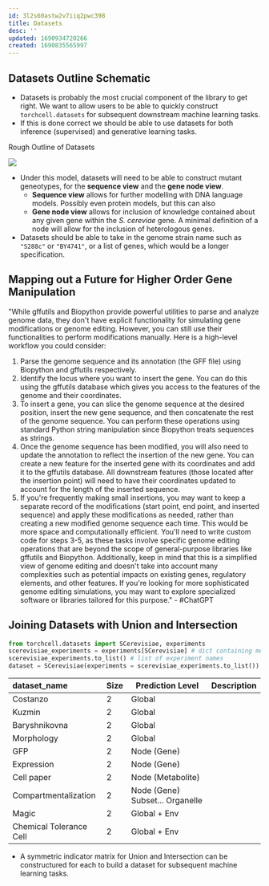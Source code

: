 ```yaml
---
id: 3l2s60astw2v7iiq2pwc398
title: Datasets
desc: ''
updated: 1690934720266
created: 1690835565997
---
```

## Datasets Outline Schematic

- Datasets is probably the most crucial component of the library to get right. We want to allow users to be able to quickly construct `torchcell.datasets` for subsequent downstream machine learning tasks.
- If this is done correct we should be able to use datasets for both inference (supervised) and generative learning tasks.

Rough Outline of Datasets

![](./assets/drawio/Pipeline.drawio.png)

- Under this model, datasets will need to be able to construct mutant geneotypes, for the **sequence view** and the **gene node view**.
  - **Sequence view** allows for further modelling with DNA language models. Possibly even protein models, but this can also
  - **Gene node view** allows for inclusion of knowledge contained about any given gene within the *S. cereviae* gene. A minimal definition of a node will allow for the inclusion of heterologous genes.
- Datasets should be able to take in the genome strain name such as `"S288c"` or `"BY4741"`, or a list of genes, which would be a longer specification.

## Mapping out a Future for Higher Order Gene Manipulation

"While gffutils and Biopython provide powerful utilities to parse and analyze genome data, they don't have explicit functionality for simulating gene modifications or genome editing.
However, you can still use their functionalities to perform modifications manually. Here is a high-level workflow you could consider:

1. Parse the genome sequence and its annotation (the GFF file) using Biopython and gffutils respectively.
2. Identify the locus where you want to insert the gene. You can do this using the gffutils database which gives you access to the features of the genome and their coordinates.
3. To insert a gene, you can slice the genome sequence at the desired position, insert the new gene sequence, and then concatenate the rest of the genome sequence. You can perform these operations using standard Python string manipulation since Biopython treats sequences as strings.
4. Once the genome sequence has been modified, you will also need to update the annotation to reflect the insertion of the new gene. You can create a new feature for the inserted gene with its coordinates and add it to the gffutils database. All downstream features (those located after the insertion point) will need to have their coordinates updated to account for the length of the inserted sequence.
5. If you're frequently making small insertions, you may want to keep a separate record of the modifications (start point, end point, and inserted sequence) and apply these modifications as needed, rather than creating a new modified genome sequence each time. This would be more space and computationally efficient.
You'll need to write custom code for steps 3-5, as these tasks involve specific genome editing operations that are beyond the scope of general-purpose libraries like gffutils and Biopython. Additionally, keep in mind that this is a simplified view of genome editing and doesn't take into account many complexities such as potential impacts on existing genes, regulatory elements, and other features.
If you're looking for more sophisticated genome editing simulations, you may want to explore specialized software or libraries tailored for this purpose." - #ChatGPT

## Joining Datasets with Union and Intersection

```python
from torchcell.datasets import SCerevisiae, experiments
scerevisiae_experiments = experiments[SCerevisiae] # dict containing metadata
scerevisiae_experiments.to_list() # list of experiment names
dataset = SCerevisiae(experiments = scerevisiae_experiments.to_list()) # Loading dataset with all experiments
```

| dataset_name            | Size | Prediction Level                | Description |
|:------------------------|:-----|---------------------------------|-------------|
| Costanzo                | 2    | Global                          |             |
| Kuzmin                  | 2    | Global                          |             |
| Baryshnikovna           | 2    | Global                          |             |
| Morphology              | 2    | Global                          |             |
| GFP                     | 2    | Node (Gene)                     |             |
| Expression              | 2    | Node (Gene)                     |             |
| Cell paper              | 2    | Node (Metabolite)               |             |
| Compartmentalization    | 2    | Node (Gene) Subset... Organelle |             |
| Magic                   | 2    | Global + Env                    |             |
| Chemical Tolerance Cell | 2    | Global + Env                    |             |

- A symmetric indicator matrix for Union and Intersection can be constructured for each to build a dataset for subsequent machine learning tasks.
